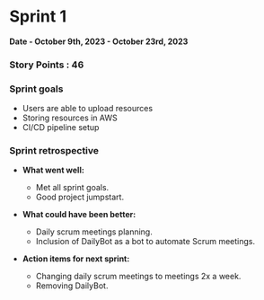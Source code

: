 # Sprint 1

**Date - October 9th, 2023 - October 23rd, 2023**

### Story Points : 46

### Sprint goals  

- Users are able to upload resources
- Storing resources in AWS 
- CI/CD pipeline setup

### Sprint retrospective

- **What went well:**
    - Met all sprint goals.
    - Good project jumpstart. 

- **What could have been better:**
    - Daily scrum meetings planning. 
    - Inclusion of DailyBot as a bot to automate Scrum meetings.

- **Action items for next sprint:**
    - Changing daily scrum meetings to meetings 2x a week. 
    - Removing DailyBot. 
    
